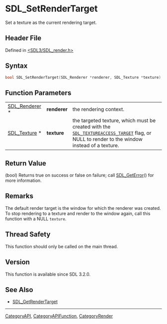 # SDL_SetRenderTarget

Set a texture as the current rendering target.

## Header File

Defined in [<SDL3/SDL_render.h>](https://github.com/libsdl-org/SDL/blob/main/include/SDL3/SDL_render.h)

## Syntax

```c
bool SDL_SetRenderTarget(SDL_Renderer *renderer, SDL_Texture *texture);
```

## Function Parameters

|                                |              |                                                                                                                                                                         |
| ------------------------------ | ------------ | ----------------------------------------------------------------------------------------------------------------------------------------------------------------------- |
| [SDL_Renderer](SDL_Renderer) * | **renderer** | the rendering context.                                                                                                                                                  |
| [SDL_Texture](SDL_Texture) *   | **texture**  | the targeted texture, which must be created with the [`SDL_TEXTUREACCESS_TARGET`](SDL_TEXTUREACCESS_TARGET) flag, or NULL to render to the window instead of a texture. |

## Return Value

(bool) Returns true on success or false on failure; call
[SDL_GetError](SDL_GetError)() for more information.

## Remarks

The default render target is the window for which the renderer was created.
To stop rendering to a texture and render to the window again, call this
function with a NULL `texture`.

## Thread Safety

This function should only be called on the main thread.

## Version

This function is available since SDL 3.2.0.

## See Also

- [SDL_GetRenderTarget](SDL_GetRenderTarget)

----
[CategoryAPI](CategoryAPI), [CategoryAPIFunction](CategoryAPIFunction), [CategoryRender](CategoryRender)

